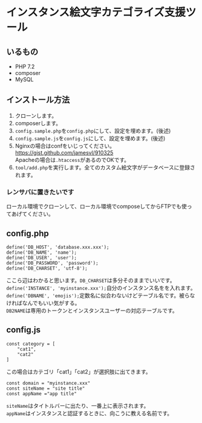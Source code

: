 # インスタンス絵文字カテゴライズ支援ツール

## いるもの

* PHP 7.2
* composer
* MySQL

## インストール方法

1. クローンします。
1. composerします。
1. `config.sample.php`を`config.php`にして、設定を埋めます。(後述)
1. `config.sample.js`を`config.js`にして、設定を埋めます。(後述)
1. Nginxの場合はconfをいじってください。https://gist.github.com/jamesvl/910325  
Apacheの場合は`.htaccess`があるのでOKです。
1. `tool/add.php`を実行します。全てのカスタム絵文字がデータベースに登録されます。

### レンサバに置きたいです

ローカル環境でクローンして、ローカル環境でcomposeしてからFTPでも使ってあげてください。

## config.php

```
define('DB_HOST', 'database.xxx.xxx');
define('DB_NAME', 'name');
define('DB_USER', 'user');
define('DB_PASSWORD', 'password');
define('DB_CHARSET', 'utf-8');
```
ここら辺はわかると思います。`DB_CHARSET`は多分そのままでいいです。  
`define('INSTANCE', 'myinstance.xxx');`自分のインスタンス名をを入れます。  
`define('DBNAME', 'emojis');`定数名に似合わないけどテーブル名です。被らなければなんでもいい気がする。  
`DB2NAME`は専用のトークンとインスタンスユーザーの対応テーブルです。  

## config.js

```
const category = [
    "cat1",
    "cat2"
]
```
この場合はカテゴリ「cat1」「cat2」が選択肢に出てきます。
```
const domain = "myinstance.xxx"
const siteName = "site title"
const appName ="app title"
```
`siteName`はタイトルバーに出たり、一番上に表示されます。  
`appName`はインスタンスと認証するときに、向こうに教える名前です。  